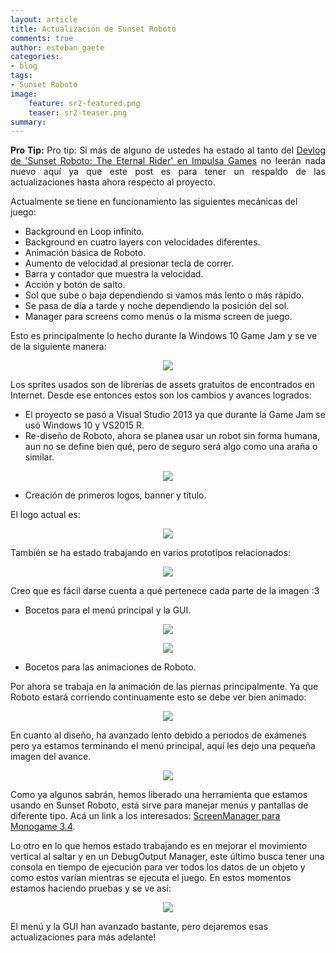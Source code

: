 ```yaml
---
layout: article
title: Actualización de Sunset Roboto
comments: true
author: esteban_gaete
categories:
- blog
tags:
- Sunset Roboto
image:
    feature: sr2-featured.png
    teaser: sr2-teaser.png
summary: 
---
```


<p class="notice-info" align="justify"><strong>Pro Tip:</strong> Pro tip: Si más de alguno de ustedes ha estado al tanto del <a href="http://impulsagames.com/foro/thread-27.html"><i class="fa fa-book"></i> Devlog de 'Sunset Roboto: The Eternal Rider' en Impulsa Games</a> no leerán nada nuevo aquí ya que este post es para tener un respaldo de las actualizaciones hasta ahora respecto al proyecto. </p>

Actualmente se tiene en funcionamiento las siguientes mecánicas del juego:

 * Background en Loop infinito.
 * Background en cuatro layers con velocidades diferentes.
 * Animación básica de Roboto.
 * Aumento de velocidad al presionar tecla de correr.
 * Barra y contador que muestra la velocidad.
 * Acción y botón de salto.
 * Sol que sube o baja dependiendo si vamos más lento o más rápido.
 * Se pasa de día a tarde y noche dependiendo la posición del sol.
 * Manager para screens como menús o la misma screen de juego.

Esto es principalmente lo hecho durante la Windows 10 Game Jam y se ve de la siguiente manera:

<p align="center"><img src="http://cdn.makeagif.com/media/6-12-2015/bdFPh8.gif"></p>

Los sprites usados son de librerías de assets gratuitos de encontrados en Internet. Desde ese entonces estos son los cambios y avances logrados:

* El proyecto se pasó a Visual Studio 2013 ya que durante la Game Jam se usó Windows 10 y VS2015 R.
* Re-diseño de Roboto, ahora se planea usar un robot sin forma humana, aun no se define bien qué, pero de seguro será algo como una araña o similar.

<p align="center"><img src="http://www.spoonmangames.cl/images/preview/roboto1-preview.png"></p>

* Creación de primeros logos, banner y título.

El logo actual es:
<p align="center"><img src="http://www.spoonmangames.cl/images/sr-teaser.png"></p>

También se ha estado trabajando en varios prototipos relacionados:
<p align="center"><img src="http://www.spoonmangames.cl/images/sr-featured.png"></p>

Creo que es fácil darse cuenta a qué pertenece cada parte de la imagen :3

* Bocetos para el menú principal y la GUI.

<p align="center"><img src="http://www.spoonmangames.cl/images/preview/gui1-preview.JPG"></p>

<p align="center"><img src="http://www.spoonmangames.cl/images/preview/menu1-preview.JPG"></p>

* Bocetos para las animaciones de Roboto.

Por ahora se trabaja en la animación de las piernas principalmente. Ya que Roboto estará corriendo continuamente esto se debe ver bien animado:
<p align="center"><img src="https://trello-attachments.s3.amazonaws.com/557df4698bc31c1c937bd02b/250x200/09476f48e52bfa92b884954b81ce0012/test12frames.gif"></p>

En cuanto al diseño, ha avanzado lento debido a periodos de exámenes pero ya estamos terminando el menú principal, aquí les dejo una pequeña imagen del avance.
<p align="center"><img src="http://www.spoonmangames.cl/images/preview/menu2-preview.png"></p>

Como ya algunos sabrán, hemos liberado una herramienta que estamos usando en Sunset Roboto, está sirve para manejar menús y pantallas de diferente tipo. Acá un link a los interesados: <a href="http://www.spoonmangames.cl/MonoGame-ScreenManager/">ScreenManager para Monogame 3.4</a>.

Lo otro en lo que hemos estado trabajando es en mejorar el movimiento vertical al saltar y en un DebugOutput Manager, este último busca tener una consola en tiempo de ejecución para ver todos los datos de un objeto y como estos varían mientras se ejecuta el juego. En estos momentos estamos haciendo pruebas y se ve así:

<p align="center"><img src="http://www.spoonmangames.cl/images/preview/debug1-preview.gif"></p>

El menú y la GUI han avanzado bastante, pero dejaremos esas actualizaciones para más adelante! 
